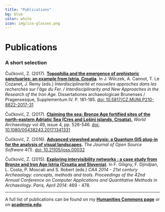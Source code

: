 ```yaml
---
title: "Publications"
bg: blue
color: white
icon: img/ico-glasses.png
---
```


# Publications

### A short selection

Čučković, Z. (2017). **[Topophilia and the emergence of prehistoric sanctuaries: an example from Istria, Croatia](/2018/topophilia-article)**. In J. Wilczek, A. Cannot, T. Le Cozanet, J. Remy (eds.) *Interdisciplinarité et nouvelles approches dans les recherches sur l'âge du Fer. / Interdisciplinarity and New Approaches in the Research of the Iron Age.* Dissertationes archaeologicae Brunenses / Pragensesque, Supplementum IV. P. 181-185.  [doi: 10.5817/CZ.MUNI.P210-8822-2017-31](https://dx.doi.org/10.5817/CZ.MUNI.P210-8822-2017-31)
  
Čučković, Z. (2017). [**Claiming the sea: Bronze Age fortified sites of the north-eastern Adriatic Sea (Cres and Lošinj islands, Croatia).**](/2017/claiming-the-sea) _World Archaeology_ vol 49, issue 4, pp. 526-546. [doi: 10.1080/00438243.2017.1341331](http://dx.doi.org/10.1080/00438243.2017.1341331)  
  
Čučković, Z. (2016). **[Advanced viewshed analysis: a Quantum GIS plug-in for the analysis of visual landscapes](/2016/article-joss).** _The Journal of Open Source Software_ 4(1). [doi: 10.21105/joss.00032](http://joss.theoj.org/papers/10.21105/joss.00032)  
  
Čučković, Z. (2015). [**Exploring intervisibility networks : a case study from Bronze and Iron Age Istria (Croatia and Slovenia)**](/2015/intervisibility-networks). In F. Giligny, F. Djindjian, L. Costa, P. Moscati and S. Robert (eds.) _CAA 2014 - 21st century Archeaology: concepts, methods and tools. Proceedings of the 42nd Annual Conference on Computer Applications and Quantitative Methods in Archaeology. Paris, April 2014_: 469 - 478.  
  
---------------------

A full list of publications can be found on my [**Humanities Commons page**](https://zoran.hcommons.org/publications/) or on [**academia.edu**](http://univ-fcomte.academia.edu/zoran).  

